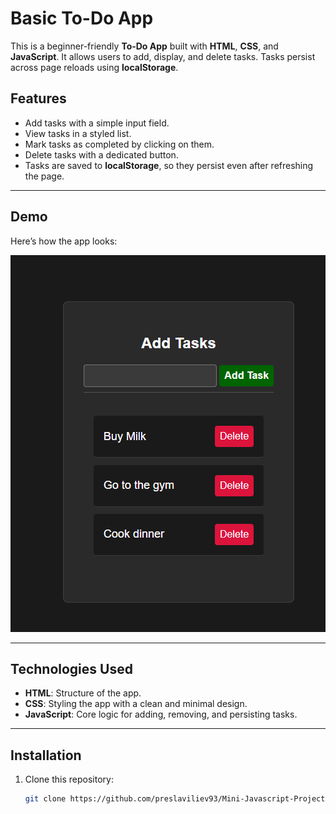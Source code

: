 # Basic To-Do App

This is a beginner-friendly **To-Do App** built with **HTML**, **CSS**, and **JavaScript**. It allows users to add, display, and delete tasks. Tasks persist across page reloads using **localStorage**.

## Features

- Add tasks with a simple input field.
- View tasks in a styled list.
- Mark tasks as completed by clicking on them.
- Delete tasks with a dedicated button.
- Tasks are saved to **localStorage**, so they persist even after refreshing the page.

---

## Demo

Here’s how the app looks:

![To-Do App Screenshot](./preview.png)

---

## Technologies Used

- **HTML**: Structure of the app.
- **CSS**: Styling the app with a clean and minimal design.
- **JavaScript**: Core logic for adding, removing, and persisting tasks.

---

## Installation

1. Clone this repository:
   ```bash
   git clone https://github.com/preslaviliev93/Mini-Javascript-Projects.git
   ```
